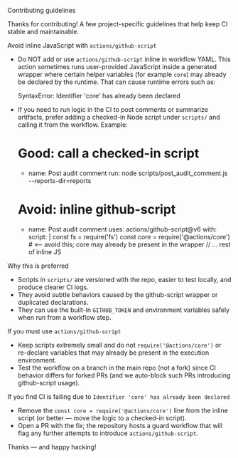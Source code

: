 Contributing guidelines

Thanks for contributing! A few project-specific guidelines that help keep CI stable and maintainable.

Avoid inline JavaScript with `actions/github-script`

- Do NOT add or use `actions/github-script` inline in workflow YAML. This action sometimes runs user-provided JavaScript inside a generated wrapper where certain helper variables (for example `core`) may already be declared by the runtime. That can cause runtime errors such as:

  SyntaxError: Identifier 'core' has already been declared

- If you need to run logic in the CI to post comments or summarize artifacts, prefer adding a checked-in Node script under `scripts/` and calling it from the workflow. Example:

  # Good: call a checked-in script
  - name: Post audit comment
    run: node scripts/post_audit_comment.js --reports-dir=reports

  # Avoid: inline github-script
  - name: Post audit comment
    uses: actions/github-script@v6
    with:
      script: |
        const fs = require('fs')
        const core = require('@actions/core')  # <-- avoid this; core may already be present in the wrapper
        // ... rest of inline JS

Why this is preferred
- Scripts in `scripts/` are versioned with the repo, easier to test locally, and produce clearer CI logs.
- They avoid subtle behaviors caused by the github-script wrapper or duplicated declarations.
- They can use the built-in `GITHUB_TOKEN` and environment variables safely when run from a workflow step.

If you must use `actions/github-script`
- Keep scripts extremely small and do not `require('@actions/core')` or re-declare variables that may already be present in the execution environment.
- Test the workflow on a branch in the main repo (not a fork) since CI behavior differs for forked PRs (and we auto-block such PRs introducing github-script usage).

If you find CI is failing due to `Identifier 'core' has already been declared`
- Remove the `const core = require('@actions/core')` line from the inline script (or better — move the logic to a checked-in script).
- Open a PR with the fix; the repository hosts a guard workflow that will flag any further attempts to introduce `actions/github-script`.

Thanks — and happy hacking!
